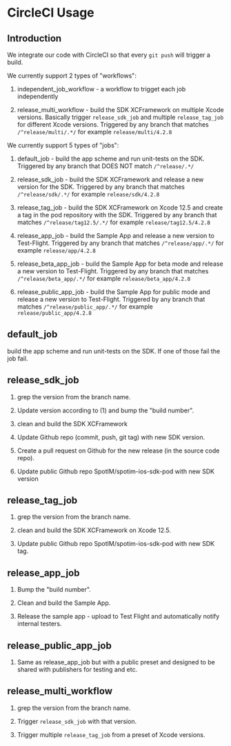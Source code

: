 # CircleCI Usage

## Introduction

We integrate our code with CircleCI so that every `git push` will trigger a build.


We currently support 2 types of "workflows":

1. independent_job_workflow - a workflow to trigget each job independently 

2. release_multi_workflow - build the SDK XCFramework on multiple Xcode versions. Basically trigger `release_sdk_job` and multiple `release_tag_job` for different Xcode versions. Triggered by any branch that matches `/^release/multi/.*/` for example `release/multi/4.2.8`


We currently support 5 types of "jobs":

1. default_job - build the app scheme and run unit-tests on the SDK. Triggered by any branch that DOES NOT match `/^release/.*/`

2. release_sdk_job - build the SDK XCFramework and release a new version for the SDK. Triggered by any branch that matches `/^release/sdk/.*/` for example `release/sdk/4.2.8`

3. release_tag_job - build the SDK XCFramework on Xcode 12.5 and create a tag in the pod repository with the SDK. Triggered by any branch that matches `/^release/tag12.5/.*/` for example `release/tag12.5/4.2.8`

4. release_app_job - build the Sample App and release a new version to Test-Flight. Triggered by any branch that matches `/^release/app/.*/` for example `release/app/4.2.8`

5. release_beta_app_job - build the Sample App for beta mode and release a new version to Test-Flight. Triggered by any branch that matches `/^release/beta_app/.*/` for example `release/beta_app/4.2.8`

6. release_public_app_job - build the Sample App for public mode and release a new version to Test-Flight. Triggered by any branch that matches `/^release/public_app/.*/` for example `release/public_app/4.2.8`


## default_job

build the app scheme and run unit-tests on the SDK. If one of those fail the job fail.


## release_sdk_job

1. grep the version from the branch name.

2. Update version according to (1) and bump the "build number".

3. clean and build the SDK XCFramework

4. Update Github repo (commit, push, git tag) with new SDK version.

5. Create a pull request on Github for the new release (in the source code repo).

6. Update public Github repo SpotIM/spotim-ios-sdk-pod with new SDK version


## release_tag_job

1. grep the version from the branch name.

2. clean and build the SDK XCFramework on Xcode 12.5.

3. Update public Github repo SpotIM/spotim-ios-sdk-pod with new SDK tag.


## release_app_job

1. Bump the "build number".

2. Clean and build the Sample App.

3. Release the sample app - upload to Test Flight and automatically notify internal testers.


## release_public_app_job

1. Same as release_app_job but with a public preset and designed to be shared with publishers for testing and etc.


## release_multi_workflow

1. grep the version from the branch name.

2. Trigger `release_sdk_job` with that version.

3. Trigger multiple `release_tag_job` from a preset of Xcode versions.
